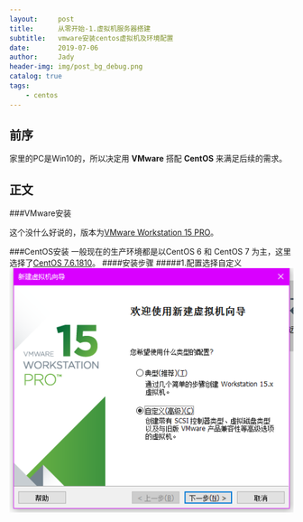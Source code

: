 ```yaml
---
layout:     post
title:      从零开始-1.虚拟机服务器搭建
subtitle:   vmware安装centos虚拟机及环境配置
date:       2019-07-06
author:     Jady
header-img: img/post_bg_debug.png
catalog: true
tags:
    - centos
---
```


## 前序
家里的PC是Win10的，所以决定用 **VMware** 搭配 **CentOS** 来满足后续的需求。


## 正文
###VMware安装

这个没什么好说的，版本为[VMware Workstation 15 PRO](https://my.vmware.com/cn/web/vmware/info/slug/desktop_end_user_computing/vmware_workstation_pro/15_0)。

###CentOS安装
一般现在的生产环境都是以CentOS 6 和 CentOS 7 为主，这里选择了[CentOS 7.6.1810](http://mirrors.163.com/centos/7.6.1810/)。
####安装步骤
#####1.配置选择自定义
![](https://raw.githubusercontent.com/jadylc/jadylc.github.io/master/img/1.png)